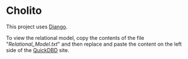 # Cholito

This project uses [Django](https://www.djangoproject.com/).

To view the relational model, copy the contents of the file "*Relational_Model.txt*" and then replace and paste the content on the left side of the  [QuickDBD](https://app.quickdatabasediagrams.com)  site.
